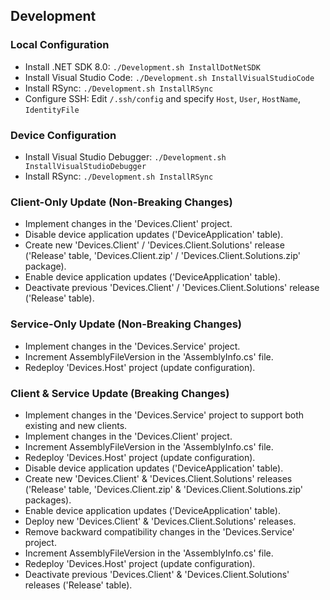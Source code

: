 ## Development

### Local Configuration
- Install .NET SDK 8.0: `./Development.sh InstallDotNetSDK`
- Install Visual Studio Code: `./Development.sh InstallVisualStudioCode`
- Install RSync: `./Development.sh InstallRSync`
- Configure SSH: Edit `/.ssh/config` and specify `Host`, `User`, `HostName`, `IdentityFile`

### Device Configuration
- Install Visual Studio Debugger: `./Development.sh InstallVisualStudioDebugger`
- Install RSync: `./Development.sh InstallRSync`

### Client-Only Update (Non-Breaking Changes)
- Implement changes in the 'Devices.Client' project.
- Disable device application updates ('DeviceApplication' table).
- Create new 'Devices.Client' / 'Devices.Client.Solutions' release ('Release' table, 'Devices.Client.zip' / 'Devices.Client.Solutions.zip' package).
- Enable device application updates ('DeviceApplication' table).
- Deactivate previous 'Devices.Client' / 'Devices.Client.Solutions' release ('Release' table).

### Service-Only Update (Non-Breaking Changes)
- Implement changes in the 'Devices.Service' project.
- Increment AssemblyFileVersion in the 'AssemblyInfo.cs' file.
- Redeploy 'Devices.Host' project (update configuration).

### Client & Service Update (Breaking Changes)
- Implement changes in the 'Devices.Service' project to support both existing and new clients.
- Implement changes in the 'Devices.Client' project.
- Increment AssemblyFileVersion in the 'AssemblyInfo.cs' file.
- Redeploy 'Devices.Host' project (update configuration).
- Disable device application updates ('DeviceApplication' table).
- Create new 'Devices.Client' & 'Devices.Client.Solutions' releases ('Release' table, 'Devices.Client.zip' & 'Devices.Client.Solutions.zip' packages).
- Enable device application updates ('DeviceApplication' table).
- Deploy new 'Devices.Client' & 'Devices.Client.Solutions' releases.
- Remove backward compatibility changes in the 'Devices.Service' project.
- Increment AssemblyFileVersion in the 'AssemblyInfo.cs' file.
- Redeploy 'Devices.Host' project (update configuration).
- Deactivate previous 'Devices.Client' & 'Devices.Client.Solutions' releases ('Release' table).